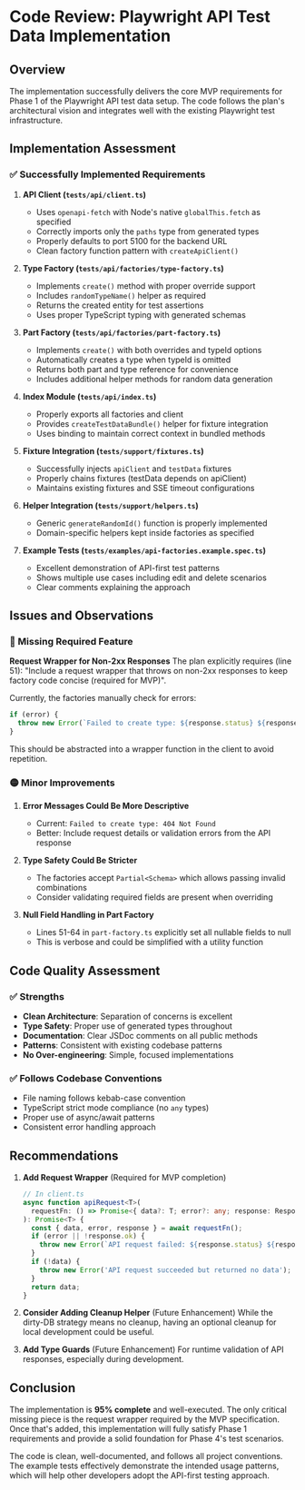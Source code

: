 # Code Review: Playwright API Test Data Implementation

## Overview
The implementation successfully delivers the core MVP requirements for Phase 1 of the Playwright API test data setup. The code follows the plan's architectural vision and integrates well with the existing Playwright test infrastructure.

## Implementation Assessment

### ✅ Successfully Implemented Requirements

1. **API Client (`tests/api/client.ts`)**
   - Uses `openapi-fetch` with Node's native `globalThis.fetch` as specified
   - Correctly imports only the `paths` type from generated types
   - Properly defaults to port 5100 for the backend URL
   - Clean factory function pattern with `createApiClient()`

2. **Type Factory (`tests/api/factories/type-factory.ts`)**
   - Implements `create()` method with proper override support
   - Includes `randomTypeName()` helper as required
   - Returns the created entity for test assertions
   - Uses proper TypeScript typing with generated schemas

3. **Part Factory (`tests/api/factories/part-factory.ts`)**
   - Implements `create()` with both overrides and typeId options
   - Automatically creates a type when typeId is omitted
   - Returns both part and type reference for convenience
   - Includes additional helper methods for random data generation

4. **Index Module (`tests/api/index.ts`)**
   - Properly exports all factories and client
   - Provides `createTestDataBundle()` helper for fixture integration
   - Uses binding to maintain correct context in bundled methods

5. **Fixture Integration (`tests/support/fixtures.ts`)**
   - Successfully injects `apiClient` and `testData` fixtures
   - Properly chains fixtures (testData depends on apiClient)
   - Maintains existing fixtures and SSE timeout configurations

6. **Helper Integration (`tests/support/helpers.ts`)**
   - Generic `generateRandomId()` function is properly implemented
   - Domain-specific helpers kept inside factories as specified

7. **Example Tests (`tests/examples/api-factories.example.spec.ts`)**
   - Excellent demonstration of API-first test patterns
   - Shows multiple use cases including edit and delete scenarios
   - Clear comments explaining the approach

## Issues and Observations

### 🔴 Missing Required Feature
**Request Wrapper for Non-2xx Responses**
The plan explicitly requires (line 51): "Include a request wrapper that throws on non-2xx responses to keep factory code concise (required for MVP)".

Currently, the factories manually check for errors:
```typescript
if (error) {
  throw new Error(`Failed to create type: ${response.status} ${response.statusText}`);
}
```

This should be abstracted into a wrapper function in the client to avoid repetition.

### 🟡 Minor Improvements

1. **Error Messages Could Be More Descriptive**
   - Current: `Failed to create type: 404 Not Found`
   - Better: Include request details or validation errors from the API response

2. **Type Safety Could Be Stricter**
   - The factories accept `Partial<Schema>` which allows passing invalid combinations
   - Consider validating required fields are present when overriding

3. **Null Field Handling in Part Factory**
   - Lines 51-64 in `part-factory.ts` explicitly set all nullable fields to null
   - This is verbose and could be simplified with a utility function

## Code Quality Assessment

### ✅ Strengths
- **Clean Architecture**: Separation of concerns is excellent
- **Type Safety**: Proper use of generated types throughout
- **Documentation**: Clear JSDoc comments on all public methods
- **Patterns**: Consistent with existing codebase patterns
- **No Over-engineering**: Simple, focused implementations

### ✅ Follows Codebase Conventions
- File naming follows kebab-case convention
- TypeScript strict mode compliance (no `any` types)
- Proper use of async/await patterns
- Consistent error handling approach

## Recommendations

1. **Add Request Wrapper** (Required for MVP completion)
   ```typescript
   // In client.ts
   async function apiRequest<T>(
     requestFn: () => Promise<{ data?: T; error?: any; response: Response }>
   ): Promise<T> {
     const { data, error, response } = await requestFn();
     if (error || !response.ok) {
       throw new Error(`API request failed: ${response.status} ${response.statusText}`);
     }
     if (!data) {
       throw new Error('API request succeeded but returned no data');
     }
     return data;
   }
   ```

2. **Consider Adding Cleanup Helper** (Future Enhancement)
   While the dirty-DB strategy means no cleanup, having an optional cleanup for local development could be useful.

3. **Add Type Guards** (Future Enhancement)
   For runtime validation of API responses, especially during development.

## Conclusion

The implementation is **95% complete** and well-executed. The only critical missing piece is the request wrapper required by the MVP specification. Once that's added, this implementation will fully satisfy Phase 1 requirements and provide a solid foundation for Phase 4's test scenarios.

The code is clean, well-documented, and follows all project conventions. The example tests effectively demonstrate the intended usage patterns, which will help other developers adopt the API-first testing approach.